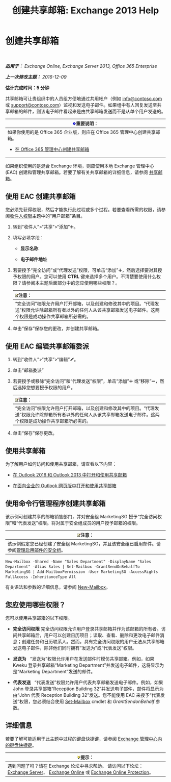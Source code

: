 ﻿---
title: '创建共享邮箱: Exchange 2013 Help'
TOCTitle: 创建共享邮箱
ms:assetid: d34bc827-1e83-4a7f-a219-8ba9c19fe24b
ms:mtpsurl: https://technet.microsoft.com/zh-cn/library/JJ150570(v=EXCHG.150)
ms:contentKeyID: 50491729
ms.date: 01/11/2018
mtps_version: v=EXCHG.150
ms.translationtype: HT
---

# 创建共享邮箱

 

_**适用于：** Exchange Online, Exchange Server 2013, Office 365 Enterprise_

_**上一次修改主题：** 2016-12-09_

**估计完成时间：5 分钟**

共享邮箱可让贵组织中的人员组方便地通过共用帐户（例如 info@contoso.com 或 support@contoso.com）监视和发送电子邮件。如果组中有人回复发送至共享邮箱的邮件，则该电子邮件看起来是由共享邮箱发送而不是从单个用户发送的。

<table>
<colgroup>
<col style="width: 100%" />
</colgroup>
<thead>
<tr class="header">
<th><img src="images/Bb124558.important(EXCHG.150).gif" title="重要说明" alt="重要说明" />重要说明：</th>
</tr>
</thead>
<tbody>
<tr class="odd">
<td>如果你使用的是 Office 365 企业版，则应在 Office 365 管理中心创建共享邮箱。
<ul>
<li><p><a href="https://go.microsoft.com/fwlink/p/?linkid=834766">在 Office 365 管理中心创建共享邮箱</a></p></li>
</ul></td>
</tr>
</tbody>
</table>


如果组织使用的是混合 Exchange 环境，则应使用本地 Exchange 管理中心 (EAC) 创建和管理共享邮箱。若要了解有关共享邮箱的详细信息，请参阅 [共享邮箱](shared-mailboxes-exchange-2013-help.md)。

## 使用 EAC 创建共享邮箱

您必须先获得权限，然后才能执行此过程或多个过程。若要查看所需的权限，请参阅[收件人权限](recipients-permissions-exchange-2013-help.md)主题中的“用户邮箱”条目。

1.  转到“收件人”\>“共享”\>“添加”![添加图标](images/JJ218640.c1e75329-d6d7-4073-a27d-498590bbb558(EXCHG.150).gif "添加图标")。

2.  填写必填字段：
    
      - **显示名称**
    
      - **电子邮件地址**

3.  若要授予“完全访问”或“代理发送”权限，可单击“添加”![添加图标](images/JJ218640.c1e75329-d6d7-4073-a27d-498590bbb558(EXCHG.150).gif "添加图标")，然后选择要对其授予权限的用户。您可以使用 **CTRL** 键来选择多个用户。不清楚要使用什么权限？请参阅本主题后面部分中的您应使用哪些权限？。
    
    <table>
    <thead>
    <tr class="header">
    <th><img src="images/Bb124558.note(EXCHG.150).gif" title="注意" alt="注意" />注意：</th>
    </tr>
    </thead>
    <tbody>
    <tr class="odd">
    <td>“完全访问”权限允许用户打开邮箱，以及创建和修改其中的项目。“代理发送”权限允许除邮箱所有者以外的任何人从该共享邮箱发送电子邮件。这两个权限是成功操作共享邮箱所必需的。</td>
    </tr>
    </tbody>
    </table>


4.  单击“保存”保存您的更改，并创建共享邮箱。

## 使用 EAC 编辑共享邮箱委派

1.  转到“收件人”\>“共享”\>“编辑”![编辑图标](images/Bb124582.6f53ccb2-1f13-4c02-bea0-30690e6ea71d(EXCHG.150).gif "编辑图标")。

2.  单击“邮箱委派”

3.  若要授予或移除“完全访问”和“代理发送”权限”，单击“添加”![添加图标](images/JJ218640.c1e75329-d6d7-4073-a27d-498590bbb558(EXCHG.150).gif "添加图标") 或“移除”![删除图标](images/JJ657492.479b6ced-8d64-4277-a725-f17fea202b28(EXCHG.150).gif "删除图标")，然后选择您想要授予权限的用户。
    
    <table>
    <thead>
    <tr class="header">
    <th><img src="images/Bb124558.note(EXCHG.150).gif" title="注意" alt="注意" />注意：</th>
    </tr>
    </thead>
    <tbody>
    <tr class="odd">
    <td>“完全访问”权限允许用户打开邮箱，以及创建和修改其中的项目。“代理发送”权限允许除邮箱所有者以外的任何人从该共享邮箱发送电子邮件。这两个权限是成功操作共享邮箱所必需的。</td>
    </tr>
    </tbody>
    </table>


4.  单击“保存”保存更改。

## 使用共享邮箱

为了解用户如何访问和使用共享邮箱，请查看以下内容：

  - [在 Outlook 2016 和 Outlook 2013 中打开和使用共享邮箱](https://go.microsoft.com/fwlink/p/?linkid=834764)

  - [在面向企业的 Outlook 网页版中打开和使用共享邮箱](https://go.microsoft.com/fwlink/p/?linkid=834766)

## 使用命令行管理程序创建共享邮箱

该示例可创建共享的邮箱销售部门，并对安全组 MarketingSG 授予“完全访问权限”和“代表发送”权限。将对属于安全组成员的用户授予邮箱的权限。

<table>
<thead>
<tr class="header">
<th><img src="images/Bb124558.note(EXCHG.150).gif" title="注意" alt="注意" />注意：</th>
</tr>
</thead>
<tbody>
<tr class="odd">
<td>该示例假定您已经创建了安全组 MarketingSG，并且该安全组已启用邮件。请参阅<a href="manage-mail-enabled-security-groups-exchange-2013-help.md">管理启用邮件的安全组</a>。</td>
</tr>
</tbody>
</table>


    New-Mailbox -Shared -Name "Sales Department" -DisplayName "Sales Department" -Alias Sales | Set-Mailbox -GrantSendOnBehalfTo MarketingSG | Add-MailboxPermission -User MarketingSG -AccessRights FullAccess -InheritanceType All

有关语法和参数的详细信息，请参阅 [New-Mailbox](https://technet.microsoft.com/zh-cn/library/aa997663\(v=exchg.150\))。

## 您应使用哪些权限？

您可以使用共享邮箱的以下权限。

  - **完全访问权限** 完全访问权限允许用户登录共享邮箱并作为该邮箱的所有者。访问共享邮箱后，用户可以创建日历项目；读取、查看、删除和更改电子邮件消息；创建任务和日历联系人。然而，具有完全访问权限的用户无法从共享邮箱发送电子邮件，除非他们同时拥有“发送为”或“代表发送”权限。

  - **发送为**   “发送为”权限允许用户在发送邮件时模仿共享邮箱。例如，如果 Kweku 登录共享邮箱“Marketing Department”并发送电子邮件，这将显示为是“Marketing Department”发送的邮件。

  - **代表发送**   “代表发送”权限允许用户代表共享邮箱发送电子邮件。例如，如果 John 登录共享邮箱“Reception Building 32”并发送电子邮件，邮件将显示为由“John 代表 Reception Building 32”发送。您不能使用 EAC 来授予“代表发送”权限，您必须结合使用 [Set-Mailbox](https://technet.microsoft.com/zh-cn/library/bb123981\(v=exchg.150\)) cmdlet 和 *GrantSendonBehalf* 参数。

## 详细信息

若要了解可能适用于此主题中过程的键盘快捷键，请参阅 [Exchange 管理中心内的键盘快捷键](keyboard-shortcuts-in-the-exchange-admin-center-exchange-online-protection-help.md)。

<table>
<thead>
<tr class="header">
<th><img src="images/Bb124558.tip(EXCHG.150).gif" title="提示" alt="提示" />提示：</th>
</tr>
</thead>
<tbody>
<tr class="odd">
<td>遇到问题了吗？请在 Exchange 论坛中寻求帮助。 请访问以下论坛：<a href="https://go.microsoft.com/fwlink/p/?linkid=60612">Exchange Server</a>、 <a href="https://go.microsoft.com/fwlink/p/?linkid=267542">Exchange Online</a> 或 <a href="https://go.microsoft.com/fwlink/p/?linkid=285351">Exchange Online Protection</a>。</td>
</tr>
</tbody>
</table>

